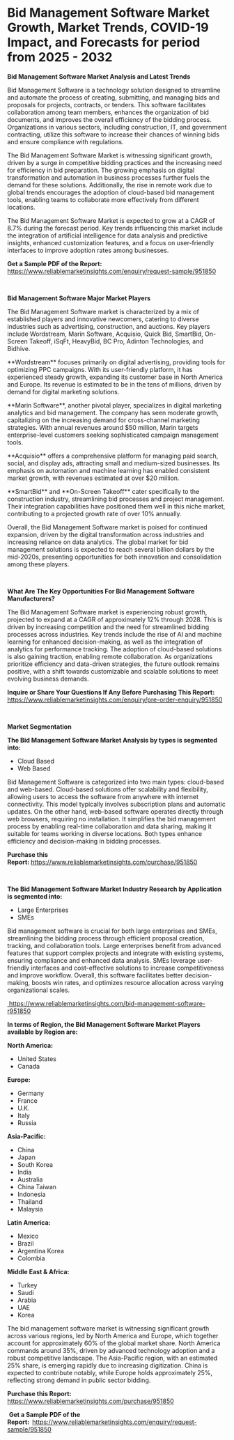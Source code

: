 <p><h1>Bid Management Software Market Growth, Market Trends, COVID-19 Impact, and Forecasts for period from 2025 - 2032</h1></p><p><strong>Bid Management Software Market Analysis and Latest Trends</strong></p>
<p><p>Bid Management Software is a technology solution designed to streamline and automate the process of creating, submitting, and managing bids and proposals for projects, contracts, or tenders. This software facilitates collaboration among team members, enhances the organization of bid documents, and improves the overall efficiency of the bidding process. Organizations in various sectors, including construction, IT, and government contracting, utilize this software to increase their chances of winning bids and ensure compliance with regulations.</p><p>The Bid Management Software Market is witnessing significant growth, driven by a surge in competitive bidding practices and the increasing need for efficiency in bid preparation. The growing emphasis on digital transformation and automation in business processes further fuels the demand for these solutions. Additionally, the rise in remote work due to global trends encourages the adoption of cloud-based bid management tools, enabling teams to collaborate more effectively from different locations.</p><p>The Bid Management Software Market is expected to grow at a CAGR of 8.7% during the forecast period. Key trends influencing this market include the integration of artificial intelligence for data analysis and predictive insights, enhanced customization features, and a focus on user-friendly interfaces to improve adoption rates among businesses.</p></p>
<p><strong>Get a Sample PDF of the Report:&nbsp;</strong> <a href="https://www.reliablemarketinsights.com/enquiry/request-sample/951850?utm_campaign=3545&utm_medium=2&utm_source=Github&utm_content=ia&utm_term=17042025&utm_id=bid-management-software">https://www.reliablemarketinsights.com/enquiry/request-sample/951850</a></p>
<p>&nbsp;</p>
<p><strong>Bid Management Software Major Market Players</strong></p>
<p><p>The Bid Management Software market is characterized by a mix of established players and innovative newcomers, catering to diverse industries such as advertising, construction, and auctions. Key players include Wordstream, Marin Software, Acquisio, Quick Bid, SmartBid, On-Screen Takeoff, iSqFt, HeavyBid, BC Pro, Adinton Technologies, and Bidhive.</p><p>**Wordstream** focuses primarily on digital advertising, providing tools for optimizing PPC campaigns. With its user-friendly platform, it has experienced steady growth, expanding its customer base in North America and Europe. Its revenue is estimated to be in the tens of millions, driven by demand for digital marketing solutions.</p><p>**Marin Software**, another pivotal player, specializes in digital marketing analytics and bid management. The company has seen moderate growth, capitalizing on the increasing demand for cross-channel marketing strategies. With annual revenues around $50 million, Marin targets enterprise-level customers seeking sophisticated campaign management tools.</p><p>**Acquisio** offers a comprehensive platform for managing paid search, social, and display ads, attracting small and medium-sized businesses. Its emphasis on automation and machine learning has enabled consistent market growth, with revenues estimated at over $20 million.</p><p>**SmartBid** and **On-Screen Takeoff** cater specifically to the construction industry, streamlining bid processes and project management. Their integration capabilities have positioned them well in this niche market, contributing to a projected growth rate of over 10% annually.</p><p>Overall, the Bid Management Software market is poised for continued expansion, driven by the digital transformation across industries and increasing reliance on data analytics. The global market for bid management solutions is expected to reach several billion dollars by the mid-2020s, presenting opportunities for both innovation and consolidation among these players.</p></p>
<p>&nbsp;</p>
<p><strong>What Are The Key Opportunities For Bid Management Software Manufacturers?</strong></p>
<p><p>The Bid Management Software market is experiencing robust growth, projected to expand at a CAGR of approximately 12% through 2028. This is driven by increasing competition and the need for streamlined bidding processes across industries. Key trends include the rise of AI and machine learning for enhanced decision-making, as well as the integration of analytics for performance tracking. The adoption of cloud-based solutions is also gaining traction, enabling remote collaboration. As organizations prioritize efficiency and data-driven strategies, the future outlook remains positive, with a shift towards customizable and scalable solutions to meet evolving business demands.</p></p>
<p><strong>Inquire or Share Your Questions If Any Before Purchasing This Report:</strong> <a href="https://www.reliablemarketinsights.com/enquiry/pre-order-enquiry/951850?utm_campaign=3545&utm_medium=2&utm_source=Github&utm_content=ia&utm_term=17042025&utm_id=bid-management-software">https://www.reliablemarketinsights.com/enquiry/pre-order-enquiry/951850</a></p>
<p>&nbsp;</p>
<p><strong>Market Segmentation</strong></p>
<p><strong>The Bid Management Software Market Analysis by types is segmented into:</strong></p>
<p><ul><li>Cloud Based</li><li>Web Based</li></ul></p>
<p><p>Bid Management Software is categorized into two main types: cloud-based and web-based. Cloud-based solutions offer scalability and flexibility, allowing users to access the software from anywhere with internet connectivity. This model typically involves subscription plans and automatic updates. On the other hand, web-based software operates directly through web browsers, requiring no installation. It simplifies the bid management process by enabling real-time collaboration and data sharing, making it suitable for teams working in diverse locations. Both types enhance efficiency and decision-making in bidding processes.</p></p>
<p><strong>Purchase this Report:&nbsp;</strong><a href="https://www.reliablemarketinsights.com/purchase/951850?utm_campaign=3545&utm_medium=2&utm_source=Github&utm_content=ia&utm_term=17042025&utm_id=bid-management-software">https://www.reliablemarketinsights.com/purchase/951850</a></p>
<p>&nbsp;</p>
<p><strong>The Bid Management Software Market Industry Research by Application is segmented into:</strong></p>
<p><ul><li>Large Enterprises</li><li>SMEs</li></ul></p>
<p><p>Bid management software is crucial for both large enterprises and SMEs, streamlining the bidding process through efficient proposal creation, tracking, and collaboration tools. Large enterprises benefit from advanced features that support complex projects and integrate with existing systems, ensuring compliance and enhanced data analysis. SMEs leverage user-friendly interfaces and cost-effective solutions to increase competitiveness and improve workflow. Overall, this software facilitates better decision-making, boosts win rates, and optimizes resource allocation across varying organizational scales.</p></p>
<p><a href="https://www.reliablemarketinsights.com/bid-management-software-r951850?utm_campaign=3545&utm_medium=2&utm_source=Github&utm_content=ia&utm_term=17042025&utm_id=bid-management-software">&nbsp;https://www.reliablemarketinsights.com/bid-management-software-r951850</a></p>
<p><strong>In terms of Region, the Bid Management Software Market Players available by Region are:</strong></p>
<p>
    <p> <strong> North America: </strong>
        <ul>
            <li>United States</li>
            <li>Canada</li>
        </ul>
        </p> 
    <p> <strong> Europe: </strong>
        <ul>
            <li>Germany</li>
            <li>France</li>
            <li>U.K.</li>
            <li>Italy</li>
            <li>Russia</li>
        </ul>
        </p> 
    <p> <strong> Asia-Pacific: </strong>
        <ul>
            <li>China</li>
            <li>Japan</li>
            <li>South Korea</li>
            <li>India</li>
            <li>Australia</li>
            <li>China Taiwan</li>
            <li>Indonesia</li>
            <li>Thailand</li>
            <li>Malaysia</li>
        </ul>
        </p> 
    <p> <strong> Latin America: </strong>
        <ul>
            <li>Mexico</li>
            <li>Brazil</li>
            <li>Argentina Korea</li>
            <li>Colombia</li>
        </ul>
        </p> 
    <p> <strong> Middle East & Africa: </strong>
        <ul>
            <li>Turkey</li>
            <li>Saudi</li>
            <li>Arabia</li>
            <li>UAE</li>
            <li>Korea</li>
        </ul>
    </p>
    </p>
<p><p>The bid management software market is witnessing significant growth across various regions, led by North America and Europe, which together account for approximately 60% of the global market share. North America commands around 35%, driven by advanced technology adoption and a robust competitive landscape. The Asia-Pacific region, with an estimated 25% share, is emerging rapidly due to increasing digitization. China is expected to contribute notably, while Europe holds approximately 25%, reflecting strong demand in public sector bidding.</p></p>
<p><strong>Purchase this Report: </strong><a href="https://www.reliablemarketinsights.com/purchase/951850?utm_campaign=3545&utm_medium=2&utm_source=Github&utm_content=ia&utm_term=17042025&utm_id=bid-management-software">https://www.reliablemarketinsights.com/purchase/951850</a></p>
<p>&nbsp;<strong>Get a Sample PDF of the Report:&nbsp;&nbsp;</strong><a href="https://www.reliablemarketinsights.com/enquiry/request-sample/951850?utm_campaign=3545&utm_medium=2&utm_source=Github&utm_content=ia&utm_term=17042025&utm_id=bid-management-software">https://www.reliablemarketinsights.com/enquiry/request-sample/951850</a></p>
<p><strong></strong></p>
<p><p></p><p></p><p></p></p>